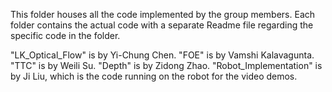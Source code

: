 This folder houses all the code implemented by the group members. Each folder contains the actual code with a separate Readme file regarding the specific code in the folder.

"LK_Optical_Flow" is by Yi-Chung Chen. "FOE" is by Vamshi Kalavagunta. "TTC" is by Weili Su. "Depth" is by Zidong Zhao. "Robot_Implementation" is by Ji Liu, which is the code running on the robot for the video demos. 